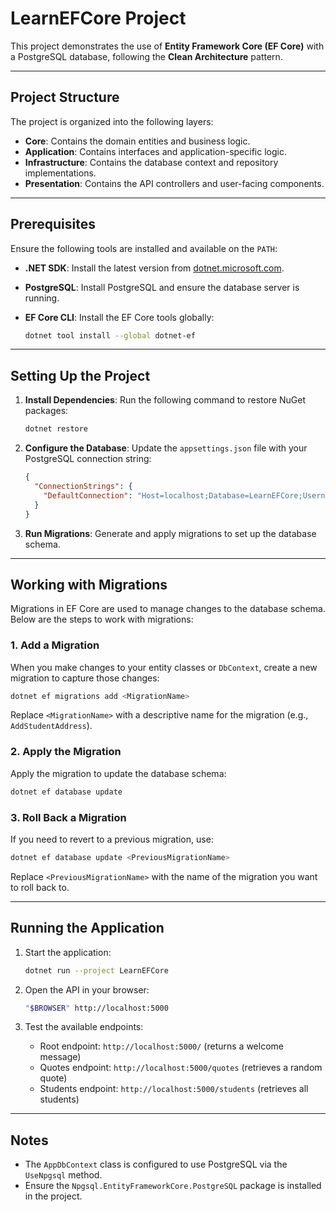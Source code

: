 # LearnEFCore Project

This project demonstrates the use of **Entity Framework Core (EF Core)** with a PostgreSQL database, following the **Clean Architecture** pattern.

---

## Project Structure

The project is organized into the following layers:

- **Core**: Contains the domain entities and business logic.
- **Application**: Contains interfaces and application-specific logic.
- **Infrastructure**: Contains the database context and repository implementations.
- **Presentation**: Contains the API controllers and user-facing components.

---

## Prerequisites

Ensure the following tools are installed and available on the `PATH`:

- **.NET SDK**: Install the latest version from [dotnet.microsoft.com](https://dotnet.microsoft.com/).
- **PostgreSQL**: Install PostgreSQL and ensure the database server is running.
- **EF Core CLI**: Install the EF Core tools globally:

  ```bash
  dotnet tool install --global dotnet-ef
  ```

---

## Setting Up the Project

1. **Install Dependencies**:
   Run the following command to restore NuGet packages:

   ```bash
   dotnet restore
   ```

2. **Configure the Database**:
   Update the `appsettings.json` file with your PostgreSQL connection string:

   ```json
   {
     "ConnectionStrings": {
       "DefaultConnection": "Host=localhost;Database=LearnEFCore;Username=postgres;Password=yourpassword"
     }
   }
   ```

3. **Run Migrations**:
   Generate and apply migrations to set up the database schema.

---

## Working with Migrations

Migrations in EF Core are used to manage changes to the database schema. Below are the steps to work with migrations:

### 1. Add a Migration

When you make changes to your entity classes or `DbContext`, create a new migration to capture those changes:

```bash
dotnet ef migrations add <MigrationName>
```

Replace `<MigrationName>` with a descriptive name for the migration (e.g., `AddStudentAddress`).

### 2. Apply the Migration

Apply the migration to update the database schema:

```bash
dotnet ef database update
```

### 3. Roll Back a Migration

If you need to revert to a previous migration, use:

```bash
dotnet ef database update <PreviousMigrationName>
```

Replace `<PreviousMigrationName>` with the name of the migration you want to roll back to.

---

## Running the Application

1. Start the application:

   ```bash
   dotnet run --project LearnEFCore
   ```

2. Open the API in your browser:

   ```bash
   "$BROWSER" http://localhost:5000
   ```

3. Test the available endpoints:

   - Root endpoint: `http://localhost:5000/` (returns a welcome message)
   - Quotes endpoint: `http://localhost:5000/quotes` (retrieves a random quote)
   - Students endpoint: `http://localhost:5000/students` (retrieves all students)

---

## Notes

- The `AppDbContext` class is configured to use PostgreSQL via the `UseNpgsql` method.
- Ensure the `Npgsql.EntityFrameworkCore.PostgreSQL` package is installed in the project.
